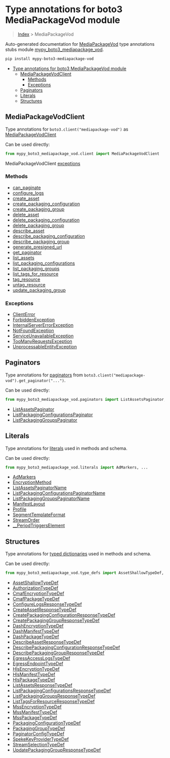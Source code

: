 # Type annotations for boto3 MediaPackageVod module

> [Index](../README.md) > MediaPackageVod

Auto-generated documentation for [MediaPackageVod](https://boto3.amazonaws.com/v1/documentation/api/latest/reference/services/mediapackage-vod.html#MediaPackageVod)
type annotations stubs module [mypy_boto3_mediapackage_vod](https://pypi.org/project/mypy-boto3-mediapackage-vod/).

```bash
pip install mypy-boto3-mediapackage-vod
```

- [Type annotations for boto3 MediaPackageVod module](#type-annotations-for-boto3-mediapackagevod-module)
  - [MediaPackageVodClient](#mediapackagevodclient)
    - [Methods](#methods)
    - [Exceptions](#exceptions)
  - [Paginators](#paginators)
  - [Literals](#literals)
  - [Structures](#structures)

## MediaPackageVodClient

Type annotations for  `boto3.client("mediapackage-vod")` as [MediaPackageVodClient](./client.md)

Can be used directly:

```python
from mypy_boto3_mediapackage_vod.client import MediaPackageVodClient
```


MediaPackageVodClient [exceptions](./client.md#exceptions)



### Methods
- [can_paginate](./client.md#can-paginate)
- [configure_logs](./client.md#configure-logs)
- [create_asset](./client.md#create-asset)
- [create_packaging_configuration](./client.md#create-packaging-configuration)
- [create_packaging_group](./client.md#create-packaging-group)
- [delete_asset](./client.md#delete-asset)
- [delete_packaging_configuration](./client.md#delete-packaging-configuration)
- [delete_packaging_group](./client.md#delete-packaging-group)
- [describe_asset](./client.md#describe-asset)
- [describe_packaging_configuration](./client.md#describe-packaging-configuration)
- [describe_packaging_group](./client.md#describe-packaging-group)
- [generate_presigned_url](./client.md#generate-presigned-url)
- [get_paginator](./client.md#get-paginator)
- [list_assets](./client.md#list-assets)
- [list_packaging_configurations](./client.md#list-packaging-configurations)
- [list_packaging_groups](./client.md#list-packaging-groups)
- [list_tags_for_resource](./client.md#list-tags-for-resource)
- [tag_resource](./client.md#tag-resource)
- [untag_resource](./client.md#untag-resource)
- [update_packaging_group](./client.md#update-packaging-group)




### Exceptions
- [ClientError](./client.md#clienterror)
- [ForbiddenException](./client.md#forbiddenexception)
- [InternalServerErrorException](./client.md#internalservererrorexception)
- [NotFoundException](./client.md#notfoundexception)
- [ServiceUnavailableException](./client.md#serviceunavailableexception)
- [TooManyRequestsException](./client.md#toomanyrequestsexception)
- [UnprocessableEntityException](./client.md#unprocessableentityexception)






## Paginators

Type annotations for [paginators](./paginators.md) from `boto3.client("mediapackage-vod").get_paginator("...")`.

Can be used directly:

```python
from mypy_boto3_mediapackage_vod.paginators import ListAssetsPaginator, ...
```

- [ListAssetsPaginator](./paginators.md#listassetspaginator)
- [ListPackagingConfigurationsPaginator](./paginators.md#listpackagingconfigurationspaginator)
- [ListPackagingGroupsPaginator](./paginators.md#listpackaginggroupspaginator)






## Literals

Type annotations for [literals](./literals.md) used in methods and schema.

Can be used directly:

```python
from mypy_boto3_mediapackage_vod.literals import AdMarkers, ...
```

- [AdMarkers](./literals.md#admarkers)
- [EncryptionMethod](./literals.md#encryptionmethod)
- [ListAssetsPaginatorName](./literals.md#listassetspaginatorname)
- [ListPackagingConfigurationsPaginatorName](./literals.md#listpackagingconfigurationspaginatorname)
- [ListPackagingGroupsPaginatorName](./literals.md#listpackaginggroupspaginatorname)
- [ManifestLayout](./literals.md#manifestlayout)
- [Profile](./literals.md#profile)
- [SegmentTemplateFormat](./literals.md#segmenttemplateformat)
- [StreamOrder](./literals.md#streamorder)
- [__PeriodTriggersElement](./literals.md#--periodtriggerselement)




## Structures


Type annotations for [typed dictionaries](./type_defs.md) used in methods and schema.

Can be used directly:

```python
from mypy_boto3_mediapackage_vod.type_defs import AssetShallowTypeDef, ...
```

- [AssetShallowTypeDef](./type_defs.md#assetshallowtypedef)
- [AuthorizationTypeDef](./type_defs.md#authorizationtypedef)
- [CmafEncryptionTypeDef](./type_defs.md#cmafencryptiontypedef)
- [CmafPackageTypeDef](./type_defs.md#cmafpackagetypedef)
- [ConfigureLogsResponseTypeDef](./type_defs.md#configurelogsresponsetypedef)
- [CreateAssetResponseTypeDef](./type_defs.md#createassetresponsetypedef)
- [CreatePackagingConfigurationResponseTypeDef](./type_defs.md#createpackagingconfigurationresponsetypedef)
- [CreatePackagingGroupResponseTypeDef](./type_defs.md#createpackaginggroupresponsetypedef)
- [DashEncryptionTypeDef](./type_defs.md#dashencryptiontypedef)
- [DashManifestTypeDef](./type_defs.md#dashmanifesttypedef)
- [DashPackageTypeDef](./type_defs.md#dashpackagetypedef)
- [DescribeAssetResponseTypeDef](./type_defs.md#describeassetresponsetypedef)
- [DescribePackagingConfigurationResponseTypeDef](./type_defs.md#describepackagingconfigurationresponsetypedef)
- [DescribePackagingGroupResponseTypeDef](./type_defs.md#describepackaginggroupresponsetypedef)
- [EgressAccessLogsTypeDef](./type_defs.md#egressaccesslogstypedef)
- [EgressEndpointTypeDef](./type_defs.md#egressendpointtypedef)
- [HlsEncryptionTypeDef](./type_defs.md#hlsencryptiontypedef)
- [HlsManifestTypeDef](./type_defs.md#hlsmanifesttypedef)
- [HlsPackageTypeDef](./type_defs.md#hlspackagetypedef)
- [ListAssetsResponseTypeDef](./type_defs.md#listassetsresponsetypedef)
- [ListPackagingConfigurationsResponseTypeDef](./type_defs.md#listpackagingconfigurationsresponsetypedef)
- [ListPackagingGroupsResponseTypeDef](./type_defs.md#listpackaginggroupsresponsetypedef)
- [ListTagsForResourceResponseTypeDef](./type_defs.md#listtagsforresourceresponsetypedef)
- [MssEncryptionTypeDef](./type_defs.md#mssencryptiontypedef)
- [MssManifestTypeDef](./type_defs.md#mssmanifesttypedef)
- [MssPackageTypeDef](./type_defs.md#msspackagetypedef)
- [PackagingConfigurationTypeDef](./type_defs.md#packagingconfigurationtypedef)
- [PackagingGroupTypeDef](./type_defs.md#packaginggrouptypedef)
- [PaginatorConfigTypeDef](./type_defs.md#paginatorconfigtypedef)
- [SpekeKeyProviderTypeDef](./type_defs.md#spekekeyprovidertypedef)
- [StreamSelectionTypeDef](./type_defs.md#streamselectiontypedef)
- [UpdatePackagingGroupResponseTypeDef](./type_defs.md#updatepackaginggroupresponsetypedef)
